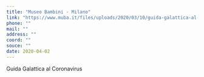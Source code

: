 ```yaml
---
title: "Museo Bambini - Milano"
link: "https://www.muba.it/files/uploads/2020/03/10/guida-galattica-al-corona-virus-a-curious-guide-for-courageous-kids.pdf"
phone: ""
mail: ""
address: ""
coord: ""
souce: ""
date: 2020-04-02
---
```


Guida Galattica al Coronavirus

